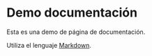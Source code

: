 # Demo documentación

Esta es una demo de página de documentación.

Utiliza el lenguaje [Markdown](https://es.wikipedia.org/wiki/Markdown).